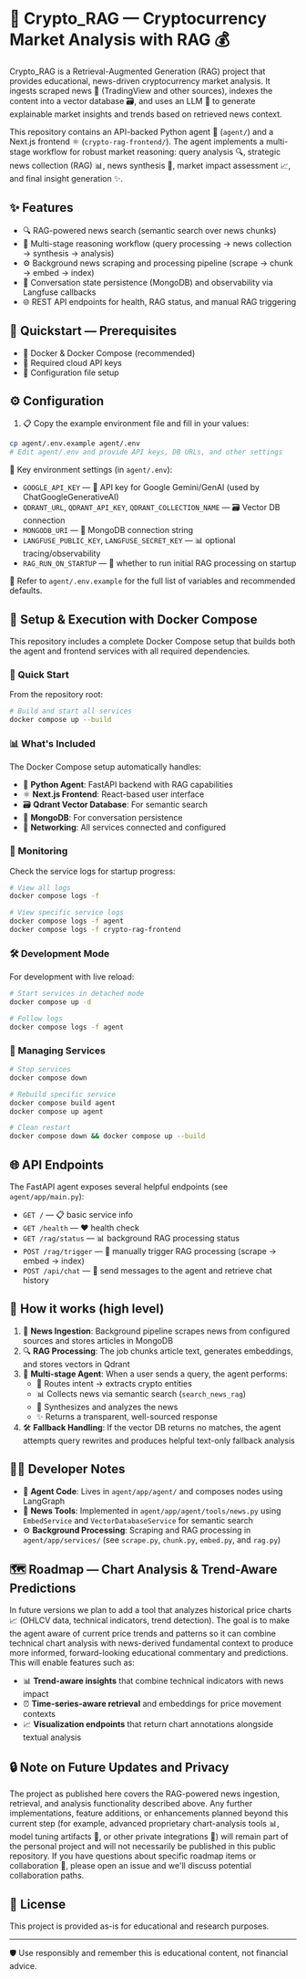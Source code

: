 # 🚀 Crypto_RAG — Cryptocurrency Market Analysis with RAG 💰

Crypto_RAG is a Retrieval-Augmented Generation (RAG) project that provides educational, news-driven cryptocurrency market analysis. It ingests scraped news 📰 (TradingView and other
sources), indexes the content into a vector database 🗃️, and uses an LLM 🤖 to generate
explainable market insights and trends based on retrieved news context.

This repository contains an API-backed Python agent 🐍 (`agent/`) and a Next.js
frontend ⚛️ (`crypto-rag-frontend/`). The agent implements a multi-stage workflow
for robust market reasoning: query analysis 🔍, strategic news collection (RAG) 📊,
news synthesis 🔄, market impact assessment 📈, and final insight generation ✨.

## ✨ Features

- 🔍 RAG-powered news search (semantic search over news chunks)
- 🧠 Multi-stage reasoning workflow (query processing → news collection → synthesis → analysis)
- ⚙️ Background news scraping and processing pipeline (scrape → chunk → embed → index)
- 💾 Conversation state persistence (MongoDB) and observability via Langfuse callbacks
- 🌐 REST API endpoints for health, RAG status, and manual RAG triggering

## 🚀 Quickstart — Prerequisites

- 🐳 Docker & Docker Compose (recommended)
- 🔑 Required cloud API keys
- 📝 Configuration file setup

## ⚙️ Configuration

1. 📋 Copy the example environment file and fill in your values:

```bash
cp agent/.env.example agent/.env
# Edit agent/.env and provide API keys, DB URLs, and other settings
```

🔑 Key environment settings (in `agent/.env`):

- `GOOGLE_API_KEY` — 🤖 API key for Google Gemini/GenAI (used by ChatGoogleGenerativeAI)
- `QDRANT_URL`, `QDRANT_API_KEY`, `QDRANT_COLLECTION_NAME` — 🗃️ Vector DB connection
- `MONGODB_URI` — 🍃 MongoDB connection string
- `LANGFUSE_PUBLIC_KEY`, `LANGFUSE_SECRET_KEY` — 📊 optional tracing/observability
- `RAG_RUN_ON_STARTUP` — 🚀 whether to run initial RAG processing on startup

📖 Refer to `agent/.env.example` for the full list of variables and recommended defaults.

## 🐳 Setup & Execution with Docker Compose

This repository includes a complete Docker Compose setup that builds both the agent and frontend services with all required dependencies.

### 🚀 Quick Start

From the repository root:

```bash
# Build and start all services
docker compose up --build
```

### 📊 What's Included

The Docker Compose setup automatically handles:

- 🐍 **Python Agent**: FastAPI backend with RAG capabilities
- ⚛️ **Next.js Frontend**: React-based user interface
- 🗃️ **Qdrant Vector Database**: For semantic search
- 🍃 **MongoDB**: For conversation persistence
- 🔗 **Networking**: All services connected and configured

### 📝 Monitoring

Check the service logs for startup progress:

```bash
# View all logs
docker compose logs -f

# View specific service logs
docker compose logs -f agent
docker compose logs -f crypto-rag-frontend
```

### 🛠️ Development Mode

For development with live reload:

```bash
# Start services in detached mode
docker compose up -d

# Follow logs
docker compose logs -f agent
```

### 🔄 Managing Services

```bash
# Stop services
docker compose down

# Rebuild specific service
docker compose build agent
docker compose up agent

# Clean restart
docker compose down && docker compose up --build
```

## 🌐 API Endpoints

The FastAPI agent exposes several helpful endpoints (see `agent/app/main.py`):

- `GET /` — 📋 basic service info
- `GET /health` — ❤️ health check
- `GET /rag/status` — 📊 background RAG processing status
- `POST /rag/trigger` — 🔄 manually trigger RAG processing (scrape → embed → index)
- `POST /api/chat` — 💬 send messages to the agent and retrieve chat history

## 🔄 How it works (high level)

1. 📰 **News Ingestion**: Background pipeline scrapes news from configured sources and stores articles in MongoDB
2. 🔍 **RAG Processing**: The job chunks article text, generates embeddings, and stores vectors in Qdrant
3. 🤖 **Multi-stage Agent**: When a user sends a query, the agent performs:
   - 🎯 Routes intent → extracts crypto entities
   - 📊 Collects news via semantic search (`search_news_rag`)
   - 🔄 Synthesizes and analyzes the news
   - ✨ Returns a transparent, well-sourced response
4. 🛠️ **Fallback Handling**: If the vector DB returns no matches, the agent attempts query rewrites and produces helpful text-only fallback analysis

## 👨‍💻 Developer Notes

- 🧠 **Agent Code**: Lives in `agent/app/agent/` and composes nodes using LangGraph
- 🔧 **News Tools**: Implemented in `agent/app/agent/tools/news.py` using `EmbedService` and `VectorDatabaseService` for semantic search
- ⚙️ **Background Processing**: Scraping and RAG processing in `agent/app/services/` (see `scrape.py`, `chunk.py`, `embed.py`, and `rag.py`)

## 🗺️ Roadmap — Chart Analysis & Trend-Aware Predictions

In future versions we plan to add a tool that analyzes historical price charts 📈 (OHLCV data,
technical indicators, trend detection). The goal is to make the agent aware of current
price trends and patterns so it can combine technical chart analysis with news-derived
fundamental context to produce more informed, forward-looking educational commentary and
predictions. This will enable features such as:

- 📊 **Trend-aware insights** that combine technical indicators with news impact
- ⏰ **Time-series-aware retrieval** and embeddings for price movement contexts
- 📈 **Visualization endpoints** that return chart annotations alongside textual analysis


## 🔒 Note on Future Updates and Privacy

The project as published here covers the RAG-powered news ingestion, retrieval, and analysis
functionality described above. Any further implementations, feature additions, or enhancements
planned beyond this current step (for example, advanced proprietary chart-analysis tools 📊,
model tuning artifacts 🧠, or other private integrations 🔐) will remain part of the personal project
and will not necessarily be published in this public repository. If you have questions about
specific roadmap items or collaboration 🤝, please open an issue and we'll discuss potential
collaboration paths.


## 📄 License

This project is provided as-is for educational and research purposes.

---

🛡️ Use responsibly and remember this is educational content, not financial advice.